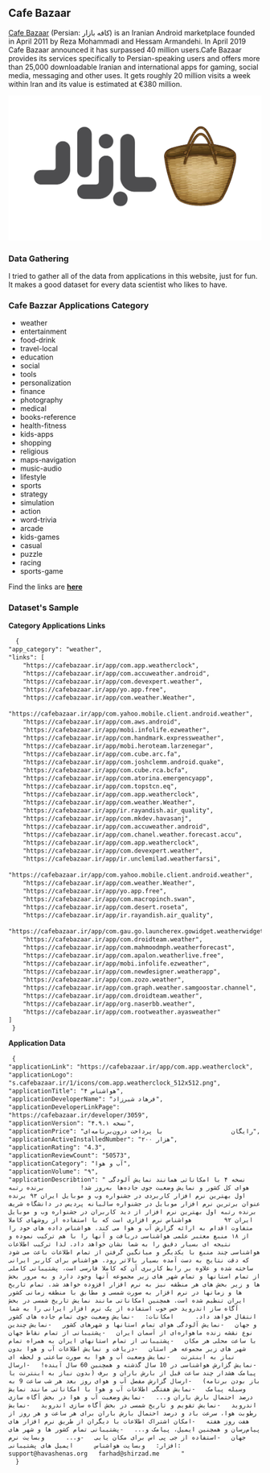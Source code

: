 ## Cafe Bazaar
[Cafe Bazaar](https://cafebazaar.ir/) (Persian: کافه بازار‎) is an Iranian Android marketplace founded in April 2011 by Reza Mohammadi and Hessam Armandehi. In April 2019 Cafe Bazaar announced it has surpassed 40 million users.Cafe Bazaar provides its services specifically to Persian-speaking users and offers more than 25,000 downloadable Iranian and international apps for gaming, social media, messaging and other uses. It gets roughly 20 million visits a week within Iran and its value is estimated at €380 million.

![](https://github.com/BahramJannesar/CafebazzarWebsiteScraper/blob/master/image/Cafe-Bazaar.jpg)

### Data Gathering
I tried to gather all of the data from applications in this website, just for fun. It makes a good dataset for every data scientist who likes to have.

### Cafe Bazzar Applications Category 

* weather
* entertainment
* food-drink
* travel-local
* education
* social
* tools
* personalization
* finance
* photography
* medical
* books-reference
* health-fitness
* kids-apps
* shopping
* religious
* maps-navigation
* music-audio
* lifestyle
* sports
* strategy
* simulation
* action
* word-trivia
* arcade
* kids-games
* casual
* puzzle
* racing
* sports-game

Find the links are **[here](https://github.com/BahramJannesar/CafebazzarWebsiteScraper/blob/master/cafebazzar_category_link.txt)**

### Dataset's Sample

**Category Applications Links**

      {
    "app_category": "weather",
    "links": [
        "https://cafebazaar.ir/app/com.app.weatherclock",
        "https://cafebazaar.ir/app/com.accuweather.android",
        "https://cafebazaar.ir/app/com.devexpert.weather",
        "https://cafebazaar.ir/app/yo.app.free",
        "https://cafebazaar.ir/app/com.weather.Weather",
        "https://cafebazaar.ir/app/com.yahoo.mobile.client.android.weather",
        "https://cafebazaar.ir/app/com.aws.android",
        "https://cafebazaar.ir/app/mobi.infolife.ezweather",
        "https://cafebazaar.ir/app/com.handmark.expressweather",
        "https://cafebazaar.ir/app/mobi.heroteam.larzenegar",
        "https://cafebazaar.ir/app/com.cube.arc.fa",
        "https://cafebazaar.ir/app/com.joshclemm.android.quake",
        "https://cafebazaar.ir/app/com.cube.rca.bcfa",
        "https://cafebazaar.ir/app/com.atorina.emergencyapp",
        "https://cafebazaar.ir/app/com.topstcn.eq",
        "https://cafebazaar.ir/app/com.app.weatherclock",
        "https://cafebazaar.ir/app/com.weather.Weather",
        "https://cafebazaar.ir/app/ir.rayandish.air_quality",
        "https://cafebazaar.ir/app/com.mkdev.havasanj",
        "https://cafebazaar.ir/app/com.accuweather.android",
        "https://cafebazaar.ir/app/com.chanel.weather.forecast.accu",
        "https://cafebazaar.ir/app/com.app.weatherclock",
        "https://cafebazaar.ir/app/com.devexpert.weather",
        "https://cafebazaar.ir/app/ir.unclemilad.weatherfarsi",
        "https://cafebazaar.ir/app/com.yahoo.mobile.client.android.weather",
        "https://cafebazaar.ir/app/com.weather.Weather",
        "https://cafebazaar.ir/app/yo.app.free",
        "https://cafebazaar.ir/app/com.macropinch.swan",
        "https://cafebazaar.ir/app/com.desert.roseta",
        "https://cafebazaar.ir/app/ir.rayandish.air_quality",
        "https://cafebazaar.ir/app/com.gau.go.launcherex.gowidget.weatherwidget",
        "https://cafebazaar.ir/app/com.droidteam.weather",
        "https://cafebazaar.ir/app/com.mahmoodmph.weatherforecast",
        "https://cafebazaar.ir/app/com.apalon.weatherlive.free",
        "https://cafebazaar.ir/app/mobi.infolife.ezweather",
        "https://cafebazaar.ir/app/com.newdesigner.weatherapp",
        "https://cafebazaar.ir/app/com.zozo.weather",
        "https://cafebazaar.ir/app/com.graph.weather.samgoostar.channel",
        "https://cafebazaar.ir/app/com.droidteam.weather",
        "https://cafebazaar.ir/app/org.naserbb.weather",
        "https://cafebazaar.ir/app/com.rootweather.ayasweather"
    ]
     }

**Application Data**

     {
    "applicationLink": "https://cafebazaar.ir/app/com.app.weatherclock",
    "applicationLogo": "s.cafebazaar.ir/1/icons/com.app.weatherclock_512x512.png",
    "applicationTitle": "هواشناس ۴",
    "applicationDeveloperName": "فرهاد شیرزاد",
    "applicationDeveloperLinkPage": "https://cafebazaar.ir/developer/3059",
    "applicationVersion": "نسخه ۴.۹.۱",
    "applicationPrice": "رایگان                   با پرداخت درون‌برنامه‌ای",
    "applicationActiveInstalledNumber": "۲۰۰ هزار",
    "applicationRating": "4.3",
    "applicationReviewCount": "50573",
    "applicationCategory": "آب و هوا",
    "applicationVolume": "۹",
    "applicationDescribtion": " نسخه ۴ با امکاناتی همانند نمایش آلودگی هوای کل کشور و نمایش وضعیت جوی جاده‌ها به‌روز شد!          برنده رتبه اول بهترین نرم افزار کاربردی در جشنواره وب و موبایل ایران ۹۳ برنده عنوان برترین نرم افزار موبایل در جشنواره سالیانه پردیس در دانشگاه شریف برنده رتبه اول بهترین نرم افزار از دید کاربران در جشنواره وب و موبایل ایران ۹۲         هواشناس نرم افزاری است که با استفاده از روشهای کاملا متفاوت اقدام به ارائه گزارش آب و هوا می کند. هواشناس داده های خود را از ۱۸ منبع معتبر علمی هواشناسی دریافت و آنها را با هم ترکیب نموده و نتیجه ای بسیار دقیق را به شما نشان خواهد داد. لذا ترکیب اطلاعات هواشناسی چند منبع با یکدیگر و میانگین گرفتن از تمام اطلاعات باعث می شود که دقت نتایج به دست آمده بسیار بالاتر رود. هواشناس برای کاربر ایرانی ساخته شده و علاوه بر رابط کاربری آن که کاملا فارسی است، پشتیبانی کاملی از تمام استانها و تمام شهر های زیر مجموعه آنها وجود دارد و به مرور بخش ها و زیر بخش های هر منطقه نیز به نرم افزار افزوده خواهد شد. تمام تاریخ ها و زمانها در نرم افزار به صورت شمسی و مطابق با منطقه زمانی کشور ایران تنظیم شده است. همچنین امکاناتی مانند نمایش تاریخ شمسی در بخش آگاه ساز اندروید حس خوب استفاده از یک نرم افزار ایرانی را به شما انتقال خواهد داد.      امکانات:   -نمایش وضعیت جوی تمام جاده های کشور و جهان   -نمایش آلودگی هوای تمام استانها و شهرهای کشور   -نمایش چندین نوع نقشه زنده ماهواره‌ای از آسمان ایران   -پشتیبانی از تمام نقاط جهان با ساعت محلی هر مکان   -پشتیبانی از تمام استانهای ایران به همراه تمام شهر های زیر مجموعه هر استان   -دریافت و نمایش اطلاعات آب و هوا بدون نیاز به اینترنت   -نمایش وضعیت آب و هوا به صورت ساعتی و لحظه ای   -نمایش گزارش هواشناسی در 10 سال گذشته و همچنین 60 سال آینده!   -ارسال پیامک هشدار چند ساعت قبل از بارش باران و برف (بدون نیاز به اینترنت یا باز بودن برنامه)   -ارسال گزارش مفصل آب و هوای روز بعد هر شب ساعت 9 به وسیله پیامک   -نمایش هفتگی اطلاعات آب و هوا با امکاناتی مانند نمایش درصد احتمال بارش باران و...   -نمایش وضعیت آب و هوا در بخش آگاه سازی اندروید   -نمایش تقویم و تاریخ شمسی در بخش آگاه سازی اندروید   -نمایش رطوبت هوا، سرعت باد و درصد احتمال بارش باران برای هر ساعت و هر روز از هفت روز هفته   -امکان اشتراک اطلاعات با دیگران از طریق نرم افزار های پیام‌رسان و همچنین ایمیل، پیامک و...   -پشتیبانی تمام کشور ها و شهر های جهان   -استفاده از جی پی اس برای مکان یابی   -و...      وبسایت نرم افزار:   وبسایت هواشناس      ایمیل های پشتیبانی:   support@havashenas.org   farhad@shirzad.me      "
      }

